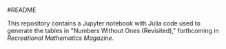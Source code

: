 #README

This repository contains a Jupyter notebook with Julia code used to generate the tables in "Numbers Without Ones (Revisited)," forthcoming in *Recreational Mathematics Magazine*.
